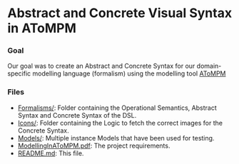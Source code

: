 # Abstract and Concrete Visual Syntax in AToMPM

### Goal
Our goal was to create an Abstract and Concrete Syntax for our domain-specific modelling language (formalism) using the modelling tool [AToMPM](https://atompm.github.io)

### Files
- [Formalisms/](/AbstractAndConcreteVisualSyntax/Formalisms/WMS/): Folder containing the Operational Semantics, Abstract Syntax and Concrete Syntax of the DSL.
- [Icons/](/AbstractAndConcreteVisualSyntax/Icons/): Folder containing the Logic to fetch the correct images for the Concrete Syntax.
- [Models/](/AbstractAndConcreteVisualSyntax/Models/WMS/): Multiple instance Models that have been used for testing.
- [ModellingInAToMPM.pdf](/AbstractAndConcreteVisualSyntax/ModellingInAToMPM.pdf): The project requirements.
- [README.md](/AbstractSyntaxAndOperationalSemantics/README.md): This file.